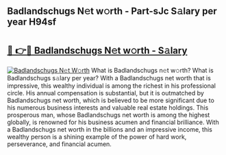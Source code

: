 ## Badlandschugs N𝚎t w𝚘rth - Part-sJc S𝚊lary per year H94sf

# <h2><a href="http://gc34lm.nevu.top/?p=Badlandschugs">🔗 👉🔴 Badlandschugs N𝚎t w𝚘rth - S𝚊lary</a></h2>

[![Badlandschugs N𝚎t W𝚘rth](https://i.imgur.com/Oavwk0R.jpeg)](http://gc34lm.nevu.top/?p=Badlandschugs)
What is Badlandschugs n𝚎t w𝚘rth? What is Badlandschugs s𝚊lary per year?
With a Badlandschugs net worth that is impressive, this wealthy individual is among the richest in his professional circle. His annual compensation is substantial, but it is outmatched by Badlandschugs net worth, which is believed to be more significant due to his numerous business interests and valuable real estate holdings. This prosperous man, whose Badlandschugs net worth is among the highest globally, is renowned for his business acumen and financial brilliance. With a Badlandschugs net worth in the billions and an impressive income, this wealthy person is a shining example of the power of hard work, perseverance, and financial acumen.
